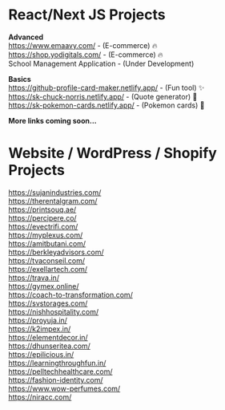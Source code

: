 # React/Next JS Projects

<strong>Advanced</strong> <br/>
<a href="https://www.emaavy.com/" target="_blank">https://www.emaavy.com/</a> - (E-commerce) 🔥<br/>
https://shop.yodigitals.com/ - (E-commerce) 🔥<br/>
School Management Application - (Under Development) <br/>

<strong>Basics</strong> <br/>
https://github-profile-card-maker.netlify.app/ - (Fun tool) ✨<br />
https://sk-chuck-norris.netlify.app/ - (Quote generator) 🎉<br/>
https://sk-pokemon-cards.netlify.app/ - (Pokemon cards) 🎉<br/>

<strong>More links coming soon...</strong> <br/>

# Website / WordPress / Shopify Projects

https://sujanindustries.com/ <br/>
https://therentalgram.com/ <br/>
https://printsouq.ae/ <br/>
https://percipere.co/ <br />
https://evectrifi.com/ <br/>
https://myplexus.com/ <br/>
https://amitbutani.com/ <br />
https://berkleyadvisors.com/<br/>
https://tvaconseil.com/ <br/>
https://exellartech.com/ <br/>
https://trava.in/ <br/>
https://gymex.online/ <br/>
https://coach-to-transformation.com/ <br/>
https://svstorages.com/ <br/>
https://nishhospitality.com/<br/>
https://proyuja.in/<br/>
https://k2impex.in/<br/>
https://elementdecor.in/<br/>
https://dhunseritea.com/ <br/>
https://epilicious.in/ <br/>
https://learningthroughfun.in/ <br/>
https://pelltechhealthcare.com/ <br/>
https://fashion-identity.com/ <br/>
https://www.wow-perfumes.com/ <br />
https://niracc.com/ <br />
